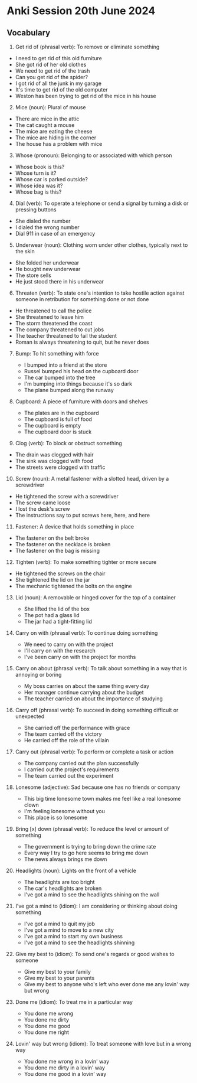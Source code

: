 # Anki Session 20th June 2024

## Vocabulary

1. Get rid of (phrasal verb): To remove or eliminate something

- I need to get rid of this old furniture
- She got rid of her old clothes
- We need to get rid of the trash
- Can you get rid of the spider?
- I got rid of all the junk in my garage
- It's time to get rid of the old computer
- Weston has been trying to get rid of the mice in his house

2. Mice (noun): Plural of mouse

- There are mice in the attic
- The cat caught a mouse
- The mice are eating the cheese
- The mice are hiding in the corner
- The house has a problem with mice

3.  Whose (pronoun): Belonging to or associated with which person

- Whose book is this?
- Whose turn is it?
- Whose car is parked outside?
- Whose idea was it?
- Whose bag is this?

4. Dial (verb): To operate a telephone or send a signal by turning a disk or pressing buttons

- She dialed the number
- I dialed the wrong number
- Dial 911 in case of an emergency

5. Underwear (noun): Clothing worn under other clothes, typically next to the skin

- She folded her underwear
- He bought new underwear
- The store sells
- He just stood there in his underwear

6. Threaten (verb): To state one's intention to take hostile action against someone in retribution for something done or not done

- He threatened to call the police
- She threatened to leave him
- The storm threatened the coast
- The company threatened to cut jobs
- The teacher threatened to fail the student
- Roman is always threatening to quit, but he never does

7. Bump: To hit something with force

   - I bumped into a friend at the store
   - Russel bumped his head on the cupboard door
   - The car bumped into the tree
   - I'm bumping into things because it's so dark
   - The plane bumped along the runway

8. Cupboard: A piece of furniture with doors and shelves

   - The plates are in the cupboard
   - The cupboard is full of food
   - The cupboard is empty
   - The cupboard door is stuck

9. Clog (verb): To block or obstruct something

- The drain was clogged with hair
- The sink was clogged with food
- The streets were clogged with traffic

10. Screw (noun): A metal fastener with a slotted head, driven by a screwdriver

- He tightened the screw with a screwdriver
- The screw came loose
- I lost the desk's screw
- The instructions say to put screws here, here, and here

11. Fastener: A device that holds something in place

- The fastener on the belt broke
- The fastener on the necklace is broken
- The fastener on the bag is missing

12. Tighten (verb): To make something tighter or more secure

- He tightened the screws on the chair
- She tightened the lid on the jar
- The mechanic tightened the bolts on the engine

13. Lid (noun): A removable or hinged cover for the top of a container

    - She lifted the lid of the box
    - The pot had a glass lid
    - The jar had a tight-fitting lid

14. Carry on with (phrasal verb): To continue doing something

    - We need to carry on with the project
    - I'll carry on with the research
    - I've been carry on with the project for months

15. Carry on about (phrasal verb): To talk about something in a way that is annoying or boring

    - My boss carries on about the same thing every day
    - Her manager continue carrying about the budget
    - The teacher carried on about the importance of studying

16. Carry off (phrasal verb): To succeed in doing something difficult or unexpected

    - She carried off the performance with grace
    - The team carried off the victory
    - He carried off the role of the villain

17. Carry out (phrasal verb): To perform or complete a task or action

    - The company carried out the plan successfully
    - I carried out the project's requirements
    - The team carried out the experiment

18. Lonesome (adjective): Sad because one has no friends or company

    - This big time lonesome town makes me feel like a real lonesome clown
    - I'm feeling lonesome without you
    - This place is so lonesome

19. Bring [x] down (phrasal verb): To reduce the level or amount of something

    - The government is trying to bring down the crime rate
    - Every way I try to go here seems to bring me down
    - The news always brings me down

20. Headlights (noun): Lights on the front of a vehicle

    - The headlights are too bright
    - The car's headlights are broken
    - I've got a mind to see the headlights shining on the wall

21. I've got a mind to (idiom): I am considering or thinking about doing something

    - I've got a mind to quit my job
    - I've got a mind to move to a new city
    - I've got a mind to start my own business
    - I've got a mind to see the headlights shinning

22. Give my best to (idiom): To send one's regards or good wishes to someone

    - Give my best to your family
    - Give my best to your parents
    - Give my best to anyone who's left who ever done me any lovin' way but wrong

23. Done me (idiom): To treat me in a particular way

    - You done me wrong
    - You done me dirty
    - You done me good
    - You done me right

24. Lovin' way but wrong (idiom): To treat someone with love but in a wrong way
    - You done me wrong in a lovin' way
    - You done me dirty in a lovin' way
    - You done me good in a lovin' way
